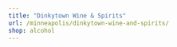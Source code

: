 ```yaml
---
title: "Dinkytown Wine & Spirits"
url: /minneapolis/dinkytown-wine-and-spirits/
shop: alcohol
---
```

